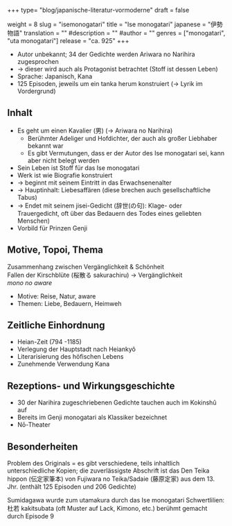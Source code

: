 +++
type= "blog/japanische-literatur-vormoderne"
draft = false

weight = 8
slug = "isemonogatari"
title = "Ise monogatari"
japanese = "伊勢物語"
translation = ""
#description = ""
#author = ""
genres = ["monogatari", "uta monogatari"]
release = "ca. 925"
+++

- Autor unbekannt; 34 der Gedichte werden Ariwara no Narihira zugesprochen
- -> dieser wird auch als Protagonist betrachtet (Stoff ist dessen Leben)
- Sprache: Japanisch, Kana
- 125 Episoden, jeweils um ein tanka herum konstruiert (-> Lyrik im Vordergrund)

## Inhalt

- Es geht um einen Kavalier (男) (-> Ariwara no Narihira)
  - Berühmter Adeliger und Hofdichter, der auch als großer Liebhaber bekannt war
  - Es gibt Vermutungen, dass er der Autor des Ise monogatari sei, kann aber nicht belegt werden
- Sein Leben ist Stoff für das Ise monogatari
- Werk ist wie Biografie konstruiert
- -> beginnt mit seinem Eintritt in das Erwachsenenalter
- -> Hauptinhalt: Liebesaffären (diese brechen auch gesellschaftliche Tabus)
- -> Endet mit seinem jisei-Gedicht (辞世(の句): Klage- oder Trauergedicht, oft über das Bedauern des Todes eines geliebten Menschen)
- Vorbild für Prinzen Genji

## Motive, Topoi, Thema

Zusammenhang zwischen Vergänglichkeit & Schönheit  
Fallen der Kirschblüte (桜散る sakurachiru) -> Vergänglichkeit  
*mono no aware*

- Motive: Reise, Natur, aware
- Themen: Liebe, Bedauern, Heimweh

## Zeitliche Einhordnung

- Heian-Zeit (794 -1185)
- Verlegung der Hauptstadt nach Heiankyô
- Literarisierung des höfischen Lebens
- Zunehmende Verwendung Kana

## Rezeptions- und Wirkungsgeschichte

- 30 der Narihira zugeschriebenen Gedichte tauchen auch im Kokinshû auf
- Bereits im Genji monogatari als Klassiker bezeichnet
- Nō-Theater

## Besonderheiten

Problem des Originals = es gibt verschiedene, teils inhaltlich unterschiedliche Kopien;
die zuverlässigste Abschrift ist das Den Teika hippon (伝定家筆本) von Fujiwara no Teika/Sadaie
(藤原定家) aus dem 13. Jhr. (enthält 125 Episoden und 206 Gedichte)

Sumidagawa wurde zum utamakura durch das Ise monogatari
Schwertlilien: 杜若 kakitsubata (oft Muster auf Lack, Kimono, etc.) berühmt gemacht durch Episode 9
